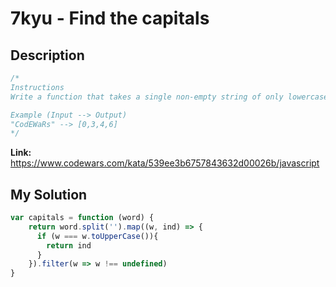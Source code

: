 # 7kyu - Find the capitals


## Description
```js
/*
Instructions
Write a function that takes a single non-empty string of only lowercase and uppercase ascii letters (word) as its argument, and returns an ordered list containing the indices of all capital (uppercase) letters in the string.

Example (Input --> Output)
"CodEWaRs" --> [0,3,4,6]
*/
```

**Link:** https://www.codewars.com/kata/539ee3b6757843632d00026b/javascript

## My Solution
```js
var capitals = function (word) {
    return word.split('').map((w, ind) => {
      if (w === w.toUpperCase()){
        return ind
      }
    }).filter(w => w !== undefined)  
}
```